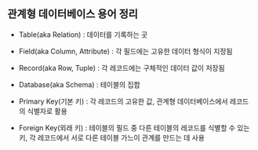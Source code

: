 ## 관계형 데이터베이스 용어 정리

* Table(aka Relation) : 데이터를 기록하는 곳

* Field(aka Column, Attribute) : 각 필드에는 고유한 데이터 형식이 지정됨

* Record(aka Row, Tuple) : 각 레코드에는 구체적인 데이터 값이 저장됨

* Database(aka Schema) : 테이블의 집합

* Primary Key(기본 키) : 각 레코드의 고유한 값, 관계형 데이터베이스에서 레코드의 식별자로 활용

* Foreign Key(외래 키) : 테이블의 필드 중 다른 테이블의 레코드를 식별할 수 있는 키, 각 레코드에서 서로 다른 테이블 가느이 관계를 만드는 데 사용
